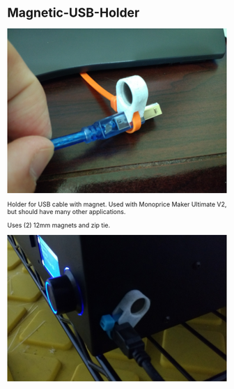 # Magnetic-USB-Holder
![image](magnet.jpg)

Holder for USB cable with magnet. Used with Monoprice Maker Ultimate V2, but should have many other applications.

Uses (2) 12mm magnets and zip tie.

![image](magnet1.jpg)
